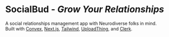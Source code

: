 # SocialBud - _Grow Your Relationships_

A social relationships management app with Neurodiverse folks in mind.
Built with [Convex](https://convex.dev), [Next.js](https://nextjs.org/), [Tailwind](https://tailwindcss.com/), [UploadThing](https://uploadthing.io/), and [Clerk](https://clerk.com/).




